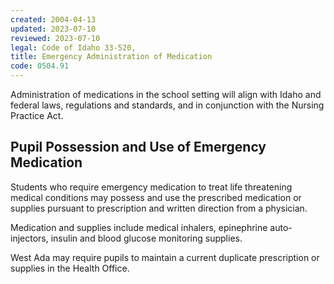 ```yaml
---
created: 2004-04-13
updated: 2023-07-10
reviewed: 2023-07-10
legal: Code of Idaho 33-520,
title: Emergency Administration of Medication
code: 0504.91
---
```



Administration of medications in the school setting will align with Idaho and federal laws, regulations and standards, and in conjunction with the Nursing Practice Act.

## Pupil Possession and Use of Emergency Medication
Students who require emergency medication to treat life threatening medical conditions may possess and use the prescribed medication or supplies pursuant to prescription and written direction from a physician.

Medication and supplies include medical inhalers, epinephrine auto-injectors, insulin and blood glucose monitoring supplies.

West Ada may require pupils to maintain a current duplicate prescription or supplies in the Health Office.
